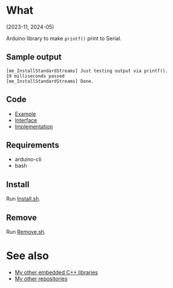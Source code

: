 # What

(2023-11, 2024-05)

Arduino library to make `printf()` print to Serial.


## Sample output

```
[me_InstallStandardStreams] Just testing output via printf().
19 milliseconds passed
[me_InstallStandardStreams] Done.
```

## Code

* [Example][Example]
* [Interface][Interface]
* [Implementation][Implementation]


## Requirements

  * arduino-cli
  * bash


## Install

Run [Install.sh](Install.sh).


## Remove

Run [Remove.sh](Remove.sh).


# See also

* [My other embedded C++ libraries][Embedded]
* [My other repositories][Repos]

[Example]: examples/me_InstallStandardStreams/me_InstallStandardStreams.ino
[Interface]: src/me_InstallStandardStreams.h
[Implementation]: src/me_InstallStandardStreams.cpp

[Embedded]: https://github.com/martin-eden/Embedded_Crafts/tree/master/Parts
[Repos]: https://github.com/martin-eden/contents
